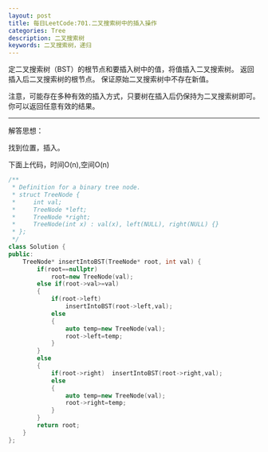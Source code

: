 ```yaml
---
layout: post
title: 每日LeetCode:701.二叉搜索树中的插入操作
categories: Tree
description: 二叉搜索树
keywords: 二叉搜索树，递归
---
```


定二叉搜索树（BST）的根节点和要插入树中的值，将值插入二叉搜索树。 返回插入后二叉搜索树的根节点。 保证原始二叉搜索树中不存在新值。

注意，可能存在多种有效的插入方式，只要树在插入后仍保持为二叉搜索树即可。 你可以返回任意有效的结果。

------

解答思想：

找到位置，插入。

下面上代码，时间O(n),空间O(n)

```C++
/**
 * Definition for a binary tree node.
 * struct TreeNode {
 *     int val;
 *     TreeNode *left;
 *     TreeNode *right;
 *     TreeNode(int x) : val(x), left(NULL), right(NULL) {}
 * };
 */
class Solution {
public:
    TreeNode* insertIntoBST(TreeNode* root, int val) {
        if(root==nullptr)
            root=new TreeNode(val);
        else if(root->val>=val)
        {
            if(root->left)  
                insertIntoBST(root->left,val);
            else
            {
                auto temp=new TreeNode(val);
                root->left=temp;
            }
        }
        else
        {
            if(root->right)  insertIntoBST(root->right,val);
            else
            {
                auto temp=new TreeNode(val);
                root->right=temp;
            }
        }
        return root;
    }
};
```

